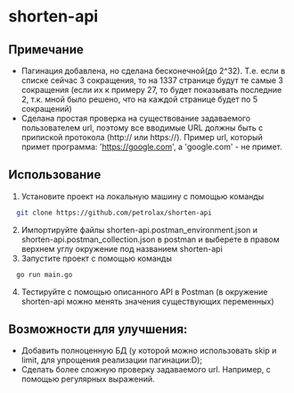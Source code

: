 # shorten-api
## Примечание
* Пагинация добавлена, но сделана бесконечной(до 2^32). Т.е. если в списке сейчас 3 сокращения, то на 1337 странице будут те самые 3 сокращения (если их к примеру 27, то будет показывать последние 2, т.к. мной было решено, что на каждой странице будет по 5 сокращений)
* Сделана простая проверка на существование задаваемого пользователем url, поэтому все вводимые URL должны быть с припиской протокола (http:// или https://). Пример url, который примет программа: 'https://google.com', а 'google.com' - не примет.

## Использование
1. Установите проект на локальную машину с помощью команды 
  ```bash
    git clone https://github.com/petrolax/shorten-api
  ```
2. Импортируйте файлы shorten-api.postman_environment.json и shorten-api.postman_collection.json в postman и выберете в правом верхнем углу окружение под названием shorten-api
3. Запустите проект с помощью команды 
  ```bash
    go run main.go
  ```
4. Тестируйте с помощью описанного API в Postman (в окружение shorten-api можно менять значения существующих переменных)


## Возможности для улучшения:
* Добавить полноценную БД (у которой можно использовать skip и limit, для упрощения реализации пагинации:D);
* Сделать более сложную проверку задаваемого url. Например, с помощью регулярных выражений.
